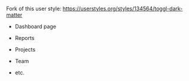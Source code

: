 Fork of this user style: https://userstyles.org/styles/134564/toggl-dark-matter




- Dashboard page


- Reports
- Projects
- Team
- etc.
